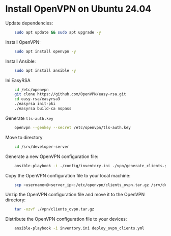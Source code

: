# Install OpenVPN on Ubuntu 24.04

Update dependencies:

```bash
    sudo apt update && sudo apt upgrade -y
```

Install OpenVPN:

```bash
    sudo apt install openvpn -y
```

Install Ansible:

```bash
    sudo apt install ansible -y
```

Ini EasyRSA

```bash
    cd /etc/openvpn
    git clone https://github.com/OpenVPN/easy-rsa.git
    cd easy-rsa/easyrsa3
    ./easyrsa init-pki
    ./easyrsa build-ca nopass
```

Generate `tls-auth.key`

```bash
    openvpn --genkey --secret /etc/openvpn/tls-auth.key
```

Move to directory

```bash
    cd /srv/developer-server
```

Generate a new OpenVPN configuration file:

```bash
    ansible-playbook -i ./config/inventory.ini ./vpn/generate_clients.yml
```

Copy the OpenVPN configuration file to your local machine:

```bash
    scp <username>@<server_ip>:/etc/openvpn/clients_ovpn.tar.gz /srv/developer-server/vpn
```

Unzip the OpenVPN configuration file and move it to the OpenVPN directory:

```bash
    tar -xzvf ./vpn/clients_ovpn.tar.gz
```

Distribute the OpenVPN configuration file to your devices:
```bash
    ansible-playbook -i inventory.ini deploy_ovpn_clients.yml
```

```
